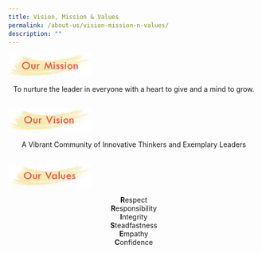```yaml
---
title: Vision, Mission & Values
permalink: /about-us/vision-mission-n-values/
description: ""
---
```

<img style="width: 33%;" src="/images/vmv1.jpeg">
<p style="text-align: center;">To nurture the leader in everyone with a heart to give and a mind to grow.</p><br>

<img style="width: 33%;" src="/images/vmv2.jpeg">
<p style="text-align: center;">A Vibrant Community of Innovative Thinkers and Exemplary Leaders </p><br>
<img style="width: 33%;" src="/images/vmv3.jpeg">
<p style="text-align: center;"><strong>R</strong>espect<br><strong>R</strong>esponsibility<br><strong>I</strong>ntegrity<br><strong>S</strong>teadfastness<br>
<strong>E</strong>mpathy<br><strong>C</strong>onfidence </p>